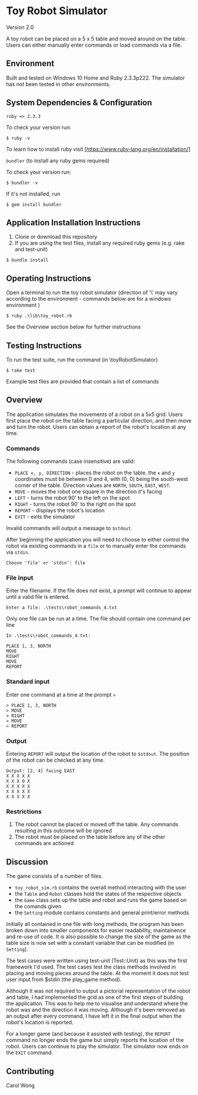 # Toy Robot Simulator
Version 2.0

A toy robot can be placed on a 5 x 5 table and moved around on the table. Users can either manually enter commands or load commands via a file. 

## Environment
Built and tested on Windows 10 Home and Ruby 2.3.3p222. The simulator has not been tested in other environments.

## System Dependencies & Configuration
`ruby => 2.3.3`

To check your version run: 

```
$ ruby -v
```

To learn how to install ruby visit [https://www.ruby-lang.org/en/installation/]

`bundler` (to install any ruby gems required)

To check your version run: 

```
$ bundler -v
```

If it's not installed, run 

```
$ gem install bundler
```

## Application Installation Instructions
1. Clone or download this repository
2. If you are using the test files, install any required ruby gems (e.g. rake and test-unit)

```
$ bundle install
```

## Operating Instructions

Open a terminal to run the toy robot simulator (direction of '\\' may vary according to the environment - commands below are for a windows environment )

```
$ ruby .\lib\toy_robot.rb
```

See the Overview section below for further instructions


## Testing Instructions

To run the test suite, run the command (in \toyRobotSimulator)

```
$ rake test
```

Example test files are provided that contain a list of commands

## Overview

The application simulates the movements of a robot on a 5x5 grid. Users first place the robot on the table facing a particular direction, and then move and turn the robot.  Users can obtain a report of the robot's location at any time.

### Commands  

The following commands (case insensitive) are valid:

* `PLACE x, y, DIRECTION` - places the robot on the table. the `x` and `y` coordinates must be between 0 and 4, with (0, 0) being the south-west corner of the table. Direction values are `NORTH`, `SOUTH`, `EAST`, `WEST`. 
* `MOVE` - moves the robot one square in the direction it's facing
* `LEFT` - turns the robot 90' to the left on the spot
* `RIGHT` - turns the robot 90' to the right on the spot
* `REPORT` - displays the robot's location
* `EXIT` - exits the simulator

Invalid commands will output a message to `$stdout`.

After beginning the application you will need to choose to either control the robot via existing commands in a `file` or to manually enter the commands via `stdin`.

```
Choose 'file' or 'stdin': file
```

### File input
Enter the filename. If the file does not exist, a prompt will continue to appear until a valid file is entered. 

```
Enter a file: .\tests\robot_commands_4.txt
``` 

Only one file can be run at a time.
The file should contain one command per line

```
In .\tests\robot_commands_4.txt:

PLACE 1, 3, NORTH
MOVE
RIGHT
MOVE
REPORT
```

### Standard input
Enter one command at a time at the prompt `>`

```
> PLACE 1, 3, NORTH
> MOVE
> RIGHT
> MOVE
> REPORT
```
### Output
Entering `REPORT` will output the location of the robot to `$stdout`. The position of the robot can be checked at any time.

```
Output: [2, 4] facing EAST
X X X X X
X X X O X
X X X X X
X X X X X
X X X X X
```

### Restrictions
1. The robot cannot be placed or moved off the table. Any commands resulting in this outcome will be ignored
2. The robot must be placed on the table before any of the other commands are actioned

## Discussion
The game consists of a number of files. 
* `toy_robot_sim.rb` contains the overall method interacting with the user
* the `Table` and `Robot` classes hold the states of the respective objects
* the `Game` class sets up the table and robot and runs the game based on the comands given   
* the `Setting` module contains constants and general print/error methods 

Initially all contained in one file with long methods, the program has been broken down into smaller components for easier readability, maintainence and re-use of code. It is also possible to change the size of the game as the table size is now set with a constant variable that can be modified (in `Setting`).

The test cases were written using test-unit (Test::Unit) as this was the first framework I'd used. The test cases test the class methods involved in placing and moving pieces around the table. At the moment it does not test user input from $stdin (the play_game method).

Although it was not required to output a pictorial representation of the robot and table, I had implemented the grid as one of the first steps of building the application. This was to help me to visualise and understand where the robot was and the direction it was moving. Although it's been removed as an output after every command, I have left it in the final output when the robot's location is reported.

For a longer game (and because it assisted with testing), the `REPORT` command no longer ends the game but simply reports the location of the robot. Users can continue to play the simulator. The simulator now ends on the `EXIT` command.

## Contributing
Carol Wong
